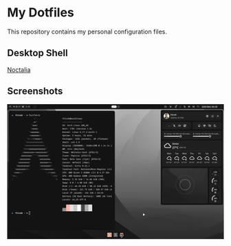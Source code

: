 # My Dotfiles

This repository contains my personal configuration files.

## Desktop Shell
[Noctalia](https://github.com/noctalia-dev/noctalia-shell)

## Screenshots
![Desktop Screenshot](./screenshots/desktop.png)
